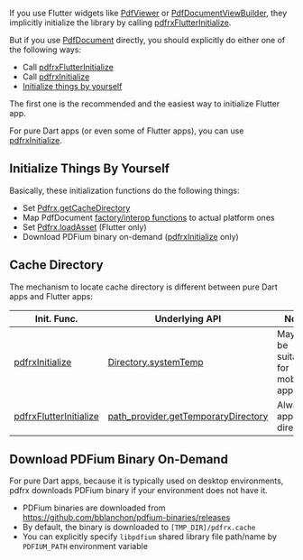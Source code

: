If you use Flutter widgets like [PdfViewer](https://pub.dev/documentation/pdfrx/latest/pdfrx/PdfViewer-class.html) or [PdfDocumentViewBuilder](https://pub.dev/documentation/pdfrx/latest/pdfrx/PdfDocumentViewBuilder-class.html), they implicitly initialize the library by calling [pdfrxFlutterInitialize](https://pub.dev/documentation/pdfrx/latest/pdfrx/pdfrxFlutterInitialize.html).

But if you use [PdfDocument](https://pub.dev/documentation/pdfrx/latest/pdfrx/PdfDocument-class.html) directly, you should explicitly do either one of the following ways:

- Call [pdfrxFlutterInitialize](https://pub.dev/documentation/pdfrx/latest/pdfrx/pdfrxFlutterInitialize.html)
- Call [pdfrxInitialize](https://pub.dev/documentation/pdfrx/latest/pdfrx/pdfrxInitialize.html)
- [Initialize things by yourself](https://github.com/espresso3389/pdfrx/wiki/pdfrx-Initialization#initialize-things-by-yourself)

The first one is the recommended and the easiest way to initialize Flutter app.

For pure Dart apps (or even some of Flutter apps), you can use [pdfrxInitialize](https://pub.dev/documentation/pdfrx/latest/pdfrx/pdfrxInitialize.html).

## Initialize Things By Yourself

Basically, these initialization functions do the following things:

- Set [Pdfrx.getCacheDirectory](https://pub.dev/documentation/pdfrx/latest/pdfrx/Pdfrx/getCacheDirectory.html)
- Map PdfDocument [factory/interop functions](https://pub.dev/documentation/pdfrx/latest/pdfrx/PdfrxEntryFunctions-class.html) to actual platform ones
- Set [Pdfrx.loadAsset](https://pub.dev/documentation/pdfrx/latest/pdfrx/Pdfrx/loadAsset.html) (Flutter only)
- Download PDFium binary on-demand ([pdfrxInitialize](https://pub.dev/documentation/pdfrx/latest/pdfrx/pdfrxInitialize.html) only)

## Cache Directory

The mechanism to locate cache directory is different between pure Dart apps and Flutter apps:

Init. Func. | Underlying API | Notes
------------|----------------|-------------------
[pdfrxInitialize](https://pub.dev/documentation/pdfrx/latest/pdfrx/pdfrxInitialize.html) | [Directory.systemTemp](https://api.flutter.dev/flutter/dart-io/Directory/systemTemp.html) | May not be suitable for mobile apps.
[pdfrxFlutterInitialize](https://pub.dev/documentation/pdfrx/latest/pdfrx/pdfrxFlutterInitialize.html) | [path_provider.getTemporaryDirectory](https://pub.dev/documentation/path_provider/latest/path_provider/getTemporaryDirectory.html) | Always app local directory.

## Download PDFium Binary On-Demand

For pure Dart apps, because it is typically used on desktop environments, pdfrx downloads PDFium binary if your environment does not have it.

- PDFium binaries are downloaded from https://github.com/bblanchon/pdfium-binaries/releases
- By default, the binary is downloaded to `[TMP_DIR]/pdfrx.cache`
- You can explicitly specify `libpdfium` shared library file path/name by `PDFIUM_PATH` environment variable

